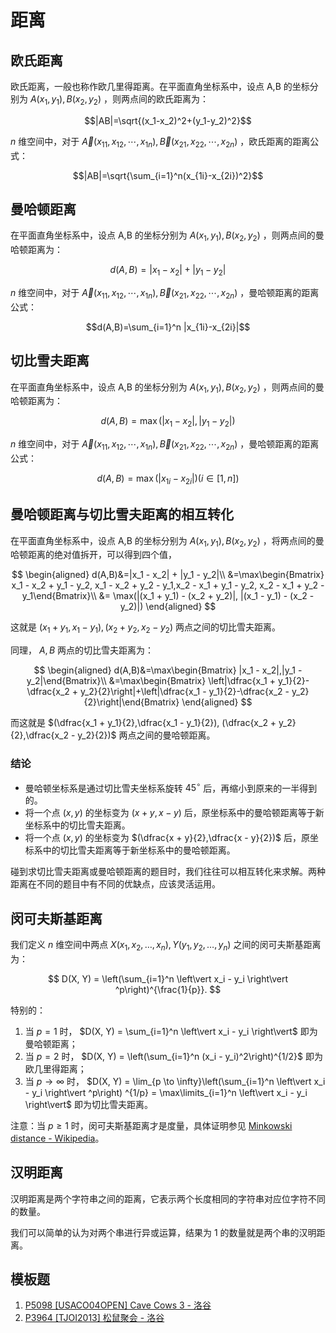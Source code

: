 # 距离

## 欧氏距离

欧氏距离，一般也称作欧几里得距离。在平面直角坐标系中，设点 A,B 的坐标分别为 $A(x_1,y_1),B(x_2,y_2)$ ，则两点间的欧氏距离为：

$$|AB|=\sqrt{(x_1-x_2)^2+(y_1-y_2)^2}$$

$n$ 维空间中，对于 $\vec{A}(x_{11},x_{12},\cdots,x_{1n}), \vec{B}(x_{21},x_{22},\cdots,x_{2n})$ ，欧氏距离的距离公式：

$$|AB|=\sqrt{\sum_{i=1}^n(x_{1i}-x_{2i})^2}$$

## 曼哈顿距离

在平面直角坐标系中，设点 A,B 的坐标分别为 $A(x_1,y_1),B(x_2,y_2)$ ，则两点间的曼哈顿距离为：

$$d(A,B)=|x_1-x_2|+|y_1-y_2|$$

$n$ 维空间中，对于 $\vec{A}(x_{11},x_{12},\cdots,x_{1n}), \vec{B}(x_{21},x_{22},\cdots,x_{2n})$ ，曼哈顿距离的距离公式：

$$d(A,B)=\sum_{i=1}^n |x_{1i}-x_{2i}|$$

## 切比雪夫距离

在平面直角坐标系中，设点 A,B 的坐标分别为 $A(x_1,y_1),B(x_2,y_2)$ ，则两点间的曼哈顿距离为：

$$d(A,B) = \max(|x_1 - x_2|, |y_1 - y_2|)$$

$n$ 维空间中，对于 $\vec{A}(x_{11},x_{12},\cdots,x_{1n}), \vec{B}(x_{21},x_{22},\cdots,x_{2n})$ ，曼哈顿距离的距离公式：

$$d(A,B)=\max(|x_{1i}-x_{2i}|) (i\in [1,n])$$

## 曼哈顿距离与切比雪夫距离的相互转化

在平面直角坐标系中，设点 A,B 的坐标分别为 $A(x_1,y_1),B(x_2,y_2)$ ，将两点间的曼哈顿距离的绝对值拆开，可以得到四个值，

$$
\begin{aligned}
d(A,B)&=|x_1 - x_2| + |y_1 - y_2|\\
&=\max\begin{Bmatrix} x_1 - x_2 + y_1 - y_2, x_1 - x_2 + y_2 - y_1,x_2 - x_1 + y_1 - y_2, x_2 - x_1 + y_2 - y_1\end{Bmatrix}\\
&= \max(|(x_1 + y_1) - (x_2 + y_2)|, |(x_1 - y_1) - (x_2 - y_2)|)
\end{aligned}
$$

这就是 $(x_1 + y_1,x_1 - y_1), (x_2 + y_2,x_2 - y_2)$ 两点之间的切比雪夫距离。

同理， $A,B$ 两点的切比雪夫距离为：

$$
\begin{aligned}
d(A,B)&=\max\begin{Bmatrix} |x_1 - x_2|,|y_1 - y_2|\end{Bmatrix}\\
&=\max\begin{Bmatrix} \left|\dfrac{x_1 + y_1}{2}-\dfrac{x_2 + y_2}{2}\right|+\left|\dfrac{x_1 - y_1}{2}-\dfrac{x_2 - y_2}{2}\right|\end{Bmatrix}
\end{aligned}
$$

而这就是 $(\dfrac{x_1 + y_1}{2},\dfrac{x_1 - y_1}{2}), (\dfrac{x_2 + y_2}{2},\dfrac{x_2 - y_2}{2})$ 两点之间的曼哈顿距离。

### 结论

- 曼哈顿坐标系是通过切比雪夫坐标系旋转 $45^\circ$ 后，再缩小到原来的一半得到的。
- 将一个点 $(x,y)$ 的坐标变为 $(x + y, x - y)$ 后，原坐标系中的曼哈顿距离等于新坐标系中的切比雪夫距离。
- 将一个点 $(x,y)$ 的坐标变为 $(\dfrac{x + y}{2},\dfrac{x - y}{2})$ 后，原坐标系中的切比雪夫距离等于新坐标系中的曼哈顿距离。

碰到求切比雪夫距离或曼哈顿距离的题目时，我们往往可以相互转化来求解。两种距离在不同的题目中有不同的优缺点，应该灵活运用。

## 闵可夫斯基距离

我们定义 $n$ 维空间中两点 $X(x_1, x_2, \dots, x_n), Y(y_1, y_2, \dots, y_n)$ 之间的闵可夫斯基距离为：

$$
D(X, Y) = \left(\sum_{i=1}^n \left\vert x_i - y_i \right\vert ^p\right)^{\frac{1}{p}}.
$$

特别的：

1.  当 $p=1$ 时， $D(X, Y) = \sum_{i=1}^n \left\vert x_i - y_i \right\vert$ 即为曼哈顿距离；
2.  当 $p=2$ 时， $D(X, Y) = \left(\sum_{i=1}^n (x_i - y_i)^2\right)^{1/2}$ 即为欧几里得距离；
3.  当 $p \to \infty$ 时， $D(X, Y) = \lim_{p \to \infty}\left(\sum_{i=1}^n \left\vert x_i - y_i \right\vert ^p\right) ^{1/p} = \max\limits_{i=1}^n \left\vert x_i - y_i \right\vert$ 即为切比雪夫距离。

注意：当 $p \ge 1$ 时，闵可夫斯基距离才是度量，具体证明参见 [Minkowski distance - Wikipedia](https://en.wikipedia.org/wiki/Minkowski_distance)。

## 汉明距离

汉明距离是两个字符串之间的距离，它表示两个长度相同的字符串对应位字符不同的数量。

我们可以简单的认为对两个串进行异或运算，结果为 1 的数量就是两个串的汉明距离。

## 模板题

1. [P5098 [USACO04OPEN] Cave Cows 3 - 洛谷](https://www.luogu.com.cn/problem/P5098)
2. [P3964 [TJOI2013] 松鼠聚会 - 洛谷](https://www.luogu.com.cn/problem/P3964)
